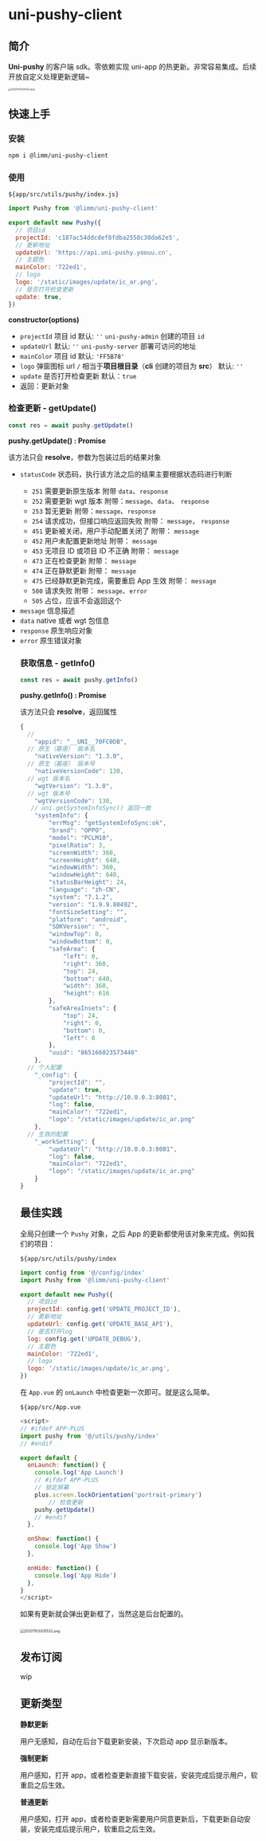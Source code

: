 # uni-pushy-client

## 简介

**Uni-pushy** 的客户端 sdk。零依赖实现 uni-app 的热更新。非常容易集成。后续开放自定义处理更新逻辑~

<img src="assets/20201103205532.png" alt="20201103205532.png" style="zoom: 33%;" />

## 快速上手

### **安装**

```bash
npm i @limm/uni-pushy-client
```

### **使用**

`${app/src/utils/pushy/index.js}`

```javascript
import Pushy from '@limm/uni-pushy-client'

export default new Pushy({
  // 项目id
  projectId: 'c187ac54ddcdef8fdba2558c30da62e5',
  // 更新地址
  updateUrl: 'https://api.uni-pushy.yoouu.cn',
  // 主题色
  mainColor: '722ed1',
  // logo
  logo: '/static/images/update/ic_ar.png',
  // 是否打开检查更新
  update: true,
})
```

**constructor(options)**

- `projectId` <String> 项目 id 默认: `''` `uni-pushy-admin` 创建的项目 `id`
- `updateUrl` <String> 默认: `''` `uni-pushy-server` 部署可访问的地址
- `mainColor` <String> 项目 id 默认: `'FF5B78'`
- `logo` <String> 弹窗图标 url `/` 相当于**项目根目录**（**cli** 创建的项目为 **src**） 默认: `''`
- `update` <Boolean> 是否打开检查更新 默认：`true`
- 返回：更新对象

### **检查更新 - getUpdate()**

```javascript
const res = await pushy.getUpdate()
```

**pushy.getUpdate() : Promise<result>**

该方法只会 **resolve**，参数为包装过后的结果对象

- `statusCode` <Number> 状态码，执行该方法之后的结果主要根据状态码进行判断
  - `251` 需要更新原生版本 附带 `data`、`response`
  - `252` 需要更新 wgt 版本 附带：`message`、`data`、 `response`
  - `253` 暂无更新 附带：`message`、`response`
  - `254` 请求成功，但接口响应返回失败 附带： `message`， `response`
  - `451` 更新被关闭，用户手动配置关闭了 附带： `message`
  - `452` 用户未配置更新地址 附带： `message`
  - `453` 无项目 ID 或项目 ID 不正确 附带： `message`
  - `473` 正在检查更新 附带： `message`
  - `474` 正在静默更新 附带： `message`
  - `475` 已经静默更新完成，需要重启 App 生效 附带： `message`
  - `500` 请求失败 附带： `message`、`error`
  - `505` 占位，应该不会返回这个
- `message` <String> 信息描述
- `data` <Object> native 或者 wgt 包信息
- `response` <Object> 原生响应对象
- `error` <Error> 原生错误对象

### **获取信息 - getInfo()**

```javascript
const res = await pushy.getInfo()
```

**pushy.getInfo() : Promise<result>**

该方法只会 **resolve**，返回属性

```javascript
{
  //
	"appid": "__UNI__70FC0DB",
  // 原生（基座） 版本名
	"nativeVersion": "1.3.0",
  // 原生（基座） 版本号
	"nativeVersionCode": 130,
  // wgt 版本名
	"wgtVersion": "1.3.0",
  // wgt 版本号
	"wgtVersionCode": 130,
   // uni.getSystemInfoSync() 返回一致
	"systemInfo": {
		"errMsg": "getSystemInfoSync:ok",
		"brand": "OPPO",
		"model": "PCLM10",
		"pixelRatio": 3,
		"screenWidth": 360,
		"screenHeight": 640,
		"windowWidth": 360,
		"windowHeight": 640,
		"statusBarHeight": 24,
		"language": "zh-CN",
		"system": "7.1.2",
		"version": "1.9.9.80492",
		"fontSizeSetting": "",
		"platform": "android",
		"SDKVersion": "",
		"windowTop": 0,
		"windowBottom": 0,
		"safeArea": {
			"left": 0,
			"right": 360,
			"top": 24,
			"bottom": 640,
			"width": 360,
			"height": 616
		},
		"safeAreaInsets": {
			"top": 24,
			"right": 0,
			"bottom": 0,
			"left": 0
		},
		"uuid": "865166023573440"
	},
  // 个人配置
	"_config": {
		"projectId": "",
		"update": true,
		"updateUrl": "http://10.0.0.3:8081",
		"log": false,
		"mainColor": "722ed1",
		"logo": "/static/images/update/ic_ar.png"
	},
  // 生效的配置
	"_workSetting": {
		"updateUrl": "http://10.0.0.3:8081",
		"log": false,
		"mainColor": "722ed1",
		"logo": "/static/images/update/ic_ar.png"
	}
}

```

## 最佳实践

全局只创建一个 `Pushy` 对象，之后 App 的更新都使用该对象来完成。例如我们的项目：

`${app/src/utils/pushy/index`

```javascript
import config from '@/config/index'
import Pushy from '@limm/uni-pushy-client'

export default new Pushy({
  // 项目id
  projectId: config.get('UPDATE_PROJECT_ID'),
  // 更新地址
  updateUrl: config.get('UPDATE_BASE_API'),
  // 是否打开log
  log: config.get('UPDATE_DEBUG'),
  // 主题色
  mainColor: '722ed1',
  // logo
  logo: '/static/images/update/ic_ar.png',
})
```

在 `App.vue` 的 `onLaunch` 中检查更新一次即可。就是这么简单。

`${app/src/App.vue`

```javascript
<script>
// #ifdef APP-PLUS
import pushy from '@/utils/pushy/index'
// #endif

export default {
  onLaunch: function() {
    console.log('App Launch')
    // #ifdef APP-PLUS
    // 锁定屏幕
    plus.screen.lockOrientation('portrait-primary')
		// 检查更新
    pushy.getUpdate()
    // #endif
  },

  onShow: function() {
    console.log('App Show')
  },

  onHide: function() {
    console.log('App Hide')
  },
}
</script>
```

如果有更新就会弹出更新框了，当然这是后台配置的。

<img src="assets/20201103205532.png" alt="20201103205532.png" style="zoom:50%;" />

## 发布订阅

wip

## 更新类型

**静默更新**

用户无感知，自动在后台下载更新安装，下次启动 app 显示新版本。

**强制更新**

用户感知，打开 app，或者检查更新直接下载安装，安装完成后提示用户，软重启之后生效。

**普通更新**

用户感知，打开 app，或者检查更新需要用户同意更新后，下载更新自动安装，安装完成后提示用户，软重启之后生效。
